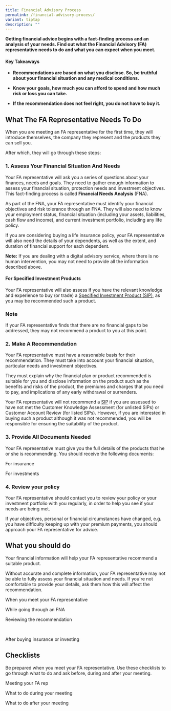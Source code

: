 ```yaml
---
title: Financial Advisory Process
permalink: /financial-advisory-process/
variant: tiptap
description: ""
---
```

<p><strong>Getting financial advice begins with a fact-finding process and an analysis of your needs. Find out what the Financial Advisory (FA) representative needs to do and what you can expect when you meet.</strong>
</p>
<h4><strong>Key Takeaways</strong></h4>
<ul data-tight="true" class="tight">
<li>
<p><strong>Recommendations are based on what you disclose. So, be truthful about your financial situation and any medical conditions.</strong>
</p>
</li>
<li>
<p><strong>Know your goals, how much you can afford to spend and how much risk or loss you can take.</strong>
</p>
</li>
<li>
<p><strong>If the recommendation does not feel right, you do not have to buy it.</strong>
</p>
</li>
</ul>
<h2><strong>What The FA Representative Needs To Do</strong></h2>
<p>When you are meeting an FA representative for the first time, they will
introduce themselves, the company they represent and the products they
can sell you.</p>
<p>After which, they will go through these steps:</p>
<h3><strong>1. Assess Your Financial Situation And Needs</strong></h3>
<p>Your FA representative will ask you a series of questions about your finances,
needs and goals. They need to gather enough information to assess your
financial situation, protection needs and investment objectives. This fact-finding
process is called <strong>Financial Needs Analysis</strong> (FNA).</p>
<p>As part of the FNA, your FA representative must identify your financial
objectives and risk tolerance through an FNA. They will also need to know
your employment status, financial situation (including your assets, liabilities,
cash flow and income), and current investment portfolio, including any
life policy.</p>
<p>If you are considering buying a life insurance policy, your FA representative
will also need the details of your dependents, as well as the extent, and
duration of financial support for each dependent.</p>
<p><strong>Note:</strong> If you are dealing with a digital advisory service,
where there is no human intervention, you may not need to provide all the
information described above.</p>
<h4><strong>For Specified Investment Products</strong></h4>
<p>Your FA representative will also assess if you have the relevant knowledge
and experience to buy (or trade) a <a href="https://team.dms.mas.gov.sg/sites/csi/consEdn/MoneySense%20Website/MS%202023%20Website%20Archive/Offline%20Website/MON-241-PRD/www.moneysense.gov.sg/articles/2018/11/understanding-specified-investment-products-sips.html" rel="noopener noreferrer nofollow" target="_blank">Specified Investment Product (SIP)</a>,
as you may be recommended such a product.</p>
<h3><strong>Note</strong></h3>
<p>If your FA representative finds that there are no financial gaps to be
addressed, they may not recommend a product to you at this point.</p>
<h3><strong>2. Make A Recommendation</strong></h3>
<p>Your FA representative must have a reasonable basis for their recommendation.
They must take into account your financial situation, particular needs
and investment objectives.</p>
<p>They must explain why the financial plan or product recommended is suitable
for you and disclose information on the product such as the benefits and
risks of the product, the premiums and charges that you need to pay, and
implications of any early withdrawal or surrenders.</p>
<p>Your FA representative will not recommend a <a href="https://team.dms.mas.gov.sg/sites/csi/consEdn/MoneySense%20Website/MS%202023%20Website%20Archive/Offline%20Website/MON-241-PRD/www.moneysense.gov.sg/articles/2018/11/understanding-specified-investment-products-sips.html" rel="noopener noreferrer nofollow" target="_blank">SIP</a> if
you are assessed to have not met the Customer Knowledge Assessment (for
unlisted SIPs) or Customer Account Review (for listed SIPs). However, if
you are interested in buying such a product although it was not recommended,
you will be responsible for ensuring the suitability of the product.</p>
<h3><strong>3. Provide All Documents Needed</strong></h3>
<p>Your FA representative must give you the full details of the products
that he or she is recommending. You should receive the following documents:</p>
<p>For insurance</p>
<p>For investments</p>
<h3><strong>4. Review your policy</strong></h3>
<p>Your FA representative should contact you to review your policy or your
investment portfolio with you regularly, in order to help you see if your
needs are being met.</p>
<p>If your objectives, personal or financial circumstances have changed,
e.g. you have difficulty keeping up with your premium payments, you should
approach your FA representative for advice.</p>
<h2><strong>What you should do</strong></h2>
<p>Your financial information will help your FA representative recommend
a suitable product.</p>
<p>Without accurate and complete information, your FA representative may
not be able to fully assess your financial situation and needs. If you're
not comfortable to provide your details, ask them how this will affect
the recommendation.</p>
<p>When you meet your FA representative</p>
<p>While going through an FNA</p>
<p>Reviewing the recommendation</p>
<p>
<br>
</p>
<p>After buying insurance or investing</p>
<h2><strong>Checklists</strong></h2>
<p>Be prepared when you meet your FA representative. Use these checklists
to go through what to do and ask before, during and after your meeting.</p>
<p>Meeting your FA rep</p>
<p>What to do during your meeting</p>
<p>What to do after your meeting</p>